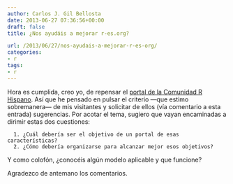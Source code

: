 ```yaml
---
author: Carlos J. Gil Bellosta
date: 2013-06-27 07:36:56+00:00
draft: false
title: ¿Nos ayudáis a mejorar r-es.org?

url: /2013/06/27/nos-ayudais-a-mejorar-r-es-org/
categories:
- r
tags:
- r
---
```


Hora es cumplida, creo yo, de repensar el [portal de la Comunidad R Hispano](http://r-es.org). Así que he pensado en pulsar el criterio —que estimo sobremanera— de mis visitantes y solicitar de ellos (vía comentario a esta entrada) sugerencias. Por acotar el tema, sugiero que vayan encaminadas a dirimir estas dos cuestiones:



	  1. ¿Cuál debería ser el objetivo de un portal de esas características?
	  2. ¿Cómo debería organizarse para alcanzar mejor esos objetivos?



Y como colofón, ¿conocéis algún modelo aplicable y que funcione?


Agradezco de antemano los comentarios.
